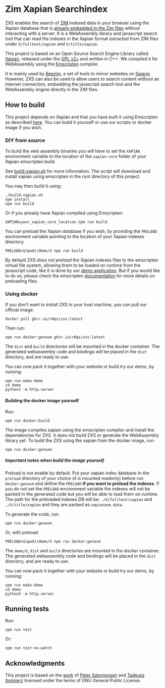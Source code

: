 Zim Xapian Searchindex
======================

ZXS enables the search of [ZIM](https://wiki.openzim.org/wiki/OpenZIM) indexed data in your browser using the Xapian database that is [already embedded in the Zim files]((https://wiki.openzim.org/wiki/Search_indexes)) without interacting with a server.
It is a WebAssembly library and javascript search tool that can read the indexes in the Xapian format extracted from ZIM files under `X/fulltext/xapian` and `X/title/xapian`.

This project is based on an Open Source Search Engine Library called [Xapian](https://xapian.org/), released under the [GPL v2+](https://www.gnu.org/licenses/old-licenses/gpl-2.0.en.html) and written in C++.
We compiled it for WebAssembly using the [Emscripten](https://emscripten.org/) compiler.

It is mainly used by [Beezim](https://github.com/r0qs/beezim), a set of tools to mirror websites on [Swarm](https://www.ethswarm.org/).
However, ZXS can also be used to allow users to search content without an internet connection,
embedding the javascript search tool and the WebAssembly engine directly in the ZIM files.

## How to build

This project depends on Xapian and that you have built it using Emscripten as described [here](https://github.com/xapian/xapian/blob/master/xapian-core/emscripten/README.md).
You can build it yourself or use our scripts or docker image if you wish.

### DIY from source

To build the web assembly binaries you will have to set the `XAPIAN` environment variable to
the location of the `xapian-core` folder of your Xapian emscripten build.

See [build-xapian.sh](build-xapian.sh) for more information.
The script will download and install xapian using emscripten in the root directory of this project.

You may then build it using:
```
./build-xapian.sh
npm install
npm run build
```

Or if you already have Xapian compiled using Emscripten:
```
XAPIAN=your_xapian_core_location npm run build
```

You can preload the Xapian database if you wish, by providing the `PRELOAD` environment variable pointing
to the location of your Xapian indexes directory.

```
PRELOAD=$(pwd)/demo/X npm run build
```

By default ZXS *does not preload* the Xapian indexes files to the emscripten virtual file system, allowing them to be loaded on runtime from the javascript code, like it is done by our [demo application](https://github.com/r0qs/zxs/blob/master/demo/index.html#L23).
But if you would like to do so, please check the emscripten [documentation](https://emscripten.org/docs/porting/files/packaging_files.html?#preloading-files) for more details on preloading files.

### Using docker

If you don't want to install ZXS in your host machine, you can pull our official image:

```
docker pull ghcr.io/r0qs/zxs:latest
```

Then run:
```
npm run docker:genasm ghcr.io/r0qs/zxs:latest
```

The `dist` and `build` directories will be mounted in the docker container.
The generated webassembly code and bindings will be placed in the `dist` directory, and are ready to use.

You can now pack it together with your website or build try our demo, by running:
```
npm run make-demo
cd demo
python3 -m http.server
```

#### Building the docker image yourself

Run:
```
npm run docker:build
```

The image compiles xapian using the emscripten compiler and install the dependencies for ZXS.
It does not build ZXS or generate the WebAssembly library yet.
To build the ZXS using the xapian from the docker image, run:
```
npm run docker:genasm
```

##### Important notes when build the image yourself

Preload is not enable by default. Put your xapian index database in the `preload` directory of your choice (it is mounted readonly) before run `docker:genasm` and define the `PRELOAD` **if you want to preload the indexes**.
If you do not set the `PRELOAD` environment variable the indexes will not be packed in the generated code but you *will* be able to load them on runtime.
The path for the preloaded indexes DB will be: `./X/fulltext/xapian` and `./X/title/xapian` and they are packed as `xapianasm.data`.

To generate the code, run:
```
npm run docker:genasm
```

Or, with preload:
```
PRELOAD=$(pwd)/demo/X npm run docker:genasm
```

The `demo/X`, `dist` and `build` directories are mounted in the docker container.
The generated webassembly code and bindings will be placed in the `dist` directory, and are ready to use.

You can now pack it together with your website or build try our demo, by running:
```
npm run make-demo
cd demo
python3 -m http.server
```

## Running tests

Run:
```
npm run test
```

Or:
```
npm run test-no-watch
```

## Acknowledgments

This project is based on the [work](https://github.com/runbox/runbox-searchindex) of [Peter Salomonsen](https://github.com/petersalomonsen) and [Tadeusz Sośnierz](https://github.com/tadzik) licensed under the terms of GNU General Public License.

